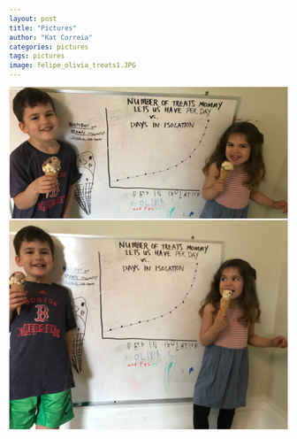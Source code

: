 ```yaml
---
layout: post
title: "Pictures"
author: "Kat Correia"
categories: pictures
tags: pictures
image: felipe_olivia_treats1.JPG
---
```


![Testing 2](https://github.com/stat231-01-s20/data-science-diaries/blob/gh-pages/assets/img/felipe_olivia_treats2.jpg)
![Testing 3](https://github.com/stat231-01-s20/data-science-diaries/blob/gh-pages/assets/img/felipe_olivia_treats3.jpg)
